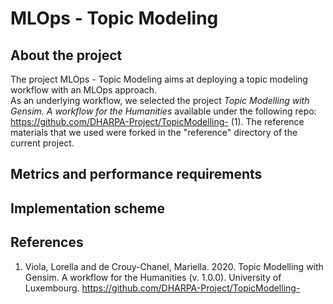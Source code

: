 # MLOps - Topic Modeling

## About the project 
The project MLOps - Topic Modeling aims at deploying a topic modeling workflow with an MLOps approach.<br>
As an underlying workflow, we selected the project <i>Topic Modelling with Gensim. A workflow for the Humanities</i> available under the following repo: https://github.com/DHARPA-Project/TopicModelling- (1). The reference materials that we used were forked in the "reference" directory of the current project.

## Metrics and performance requirements


## Implementation scheme



## References

1. Viola, Lorella and de Crouy-Chanel, Mariella. 2020. Topic Modelling with Gensim. A workflow for the Humanities (v. 1.0.0). University of Luxembourg. https://github.com/DHARPA-Project/TopicModelling-